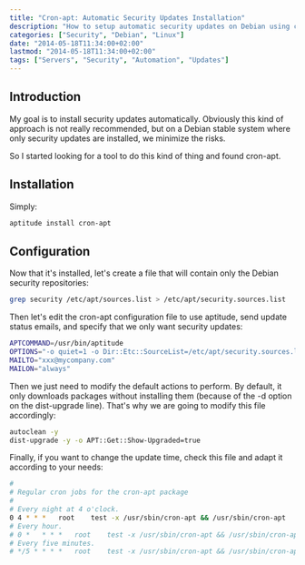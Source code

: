 ```yaml
---
title: "Cron-apt: Automatic Security Updates Installation"
description: "How to setup automatic security updates on Debian using cron-apt"
categories: ["Security", "Debian", "Linux"]
date: "2014-05-18T11:34:00+02:00"
lastmod: "2014-05-18T11:34:00+02:00"
tags: ["Servers", "Security", "Automation", "Updates"]
---
```


## Introduction

My goal is to install security updates automatically. Obviously this kind of approach is not really recommended, but on a Debian stable system where only security updates are installed, we minimize the risks.

So I started looking for a tool to do this kind of thing and found cron-apt.

## Installation

Simply:

```bash
aptitude install cron-apt
```

## Configuration

Now that it's installed, let's create a file that will contain only the Debian security repositories:

```bash
grep security /etc/apt/sources.list > /etc/apt/security.sources.list
```

Then let's edit the cron-apt configuration file to use aptitude, send update status emails, and specify that we only want security updates:

``` bash
APTCOMMAND=/usr/bin/aptitude
OPTIONS="-o quiet=1 -o Dir::Etc::SourceList=/etc/apt/security.sources.list"
MAILTO="xxx@mycompany.com"
MAILON="always"
```

Then we just need to modify the default actions to perform. By default, it only downloads packages without installing them (because of the -d option on the dist-upgrade line). That's why we are going to modify this file accordingly:

``` bash
autoclean -y
dist-upgrade -y -o APT::Get::Show-Upgraded=true
```

Finally, if you want to change the update time, check this file and adapt it according to your needs:

``` bash
#
# Regular cron jobs for the cron-apt package
#
# Every night at 4 o'clock.
0 4	* * *	root	test -x /usr/sbin/cron-apt && /usr/sbin/cron-apt
# Every hour.
# 0 *	* * *	root	test -x /usr/sbin/cron-apt && /usr/sbin/cron-apt /etc/cron-apt/config2
# Every five minutes.
# */5 *	* * *	root	test -x /usr/sbin/cron-apt && /usr/sbin/cron-apt /etc/cron-apt/config2
```
